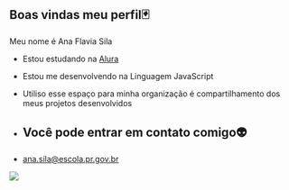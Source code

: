 ## Boas vindas meu perfil🃏

Meu nome é Ana Flavia Sila

- Estou estudando na [Alura](https://www.alura.com.br)
- Estou me desenvolvendo na Linguagem JavaScript
- Utiliso esse espaço para minha organização é compartilhamento dos meus projetos desenvolvidos

- ## Você pode entrar em contato comigo👽
-  ana.sila@escola.pr.gov.br
  
![]( https://media1.tenor.com/m/NeBbYuvg2EsAAAAC/megamind.gif)

